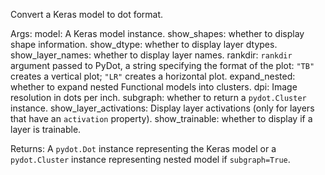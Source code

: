 Convert a Keras model to dot format.

Args:
    model: A Keras model instance.
    show_shapes: whether to display shape information.
    show_dtype: whether to display layer dtypes.
    show_layer_names: whether to display layer names.
    rankdir: `rankdir` argument passed to PyDot,
        a string specifying the format of the plot: `"TB"`
        creates a vertical plot; `"LR"` creates a horizontal plot.
    expand_nested: whether to expand nested Functional models
        into clusters.
    dpi: Image resolution in dots per inch.
    subgraph: whether to return a `pydot.Cluster` instance.
    show_layer_activations: Display layer activations (only for layers that
        have an `activation` property).
    show_trainable: whether to display if a layer is trainable.

Returns:
    A `pydot.Dot` instance representing the Keras model or
    a `pydot.Cluster` instance representing nested model if
    `subgraph=True`.
